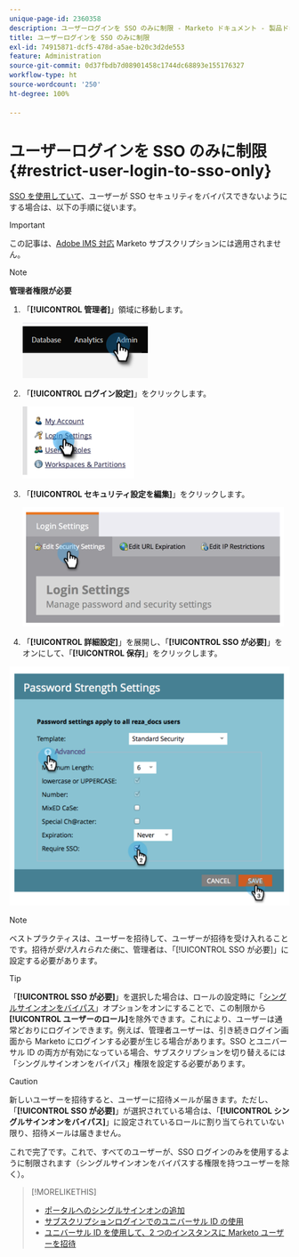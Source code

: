 ```yaml
---
unique-page-id: 2360358
description: ユーザーログインを SSO のみに制限 - Marketo ドキュメント - 製品ドキュメント
title: ユーザーログインを SSO のみに制限
exl-id: 74915871-dcf5-478d-a5ae-b20c3d2de553
feature: Administration
source-git-commit: 0d37fbdb7d08901458c1744dc68893e155176327
workflow-type: ht
source-wordcount: '250'
ht-degree: 100%

---
```


# ユーザーログインを SSO のみに制限 {#restrict-user-login-to-sso-only}

[SSO を使用していて](/help/marketo/product-docs/administration/additional-integrations/add-single-sign-on-to-a-portal.md)、ユーザーが SSO セキュリティをバイパスできないようにする場合は、以下の手順に従います。

>[!IMPORTANT]
>
>この記事は、[Adobe IMS 対応](/help/marketo/product-docs/administration/marketo-with-adobe-identity/adobe-identity-management-overview.md) Marketo サブスクリプションには適用されません。

>[!NOTE]
>
>**管理者権限が必要**

1. 「**[!UICONTROL 管理者]**」領域に移動します。

   ![](assets/restrict-user-login-to-sso-only-1.png)

1. 「**[!UICONTROL ログイン設定]**」をクリックします。

   ![](assets/restrict-user-login-to-sso-only-2.png)

1. 「**[!UICONTROL セキュリティ設定を編集]**」をクリックします。

   ![](assets/restrict-user-login-to-sso-only-3.png)

1. 「**[!UICONTROL 詳細設定]**」を展開し、「**[!UICONTROL SSO が必要]**」をオンにして、「**[!UICONTROL 保存]**」をクリックします。

![](assets/restrict-user-login-to-sso-only-4.png)

>[!NOTE]
>
>ベストプラクティスは、ユーザーを招待して、ユーザーが招待を受け入れることです。招待が&#x200B;_受け入れられた後_&#x200B;に、管理者は、「[!UICONTROL SSO が必要]」に設定する必要があります。

>[!TIP]
>
>「**[!UICONTROL SSO が必要]**」を選択した場合は、ロールの設定時に「[シングルサインオンをバイパス](/help/marketo/product-docs/administration/users-and-roles/create-delete-edit-and-change-a-user-role.md)」オプションをオンにすることで、この制限から&#x200B;**[!UICONTROL ユーザーのロール]**&#x200B;を除外できます。これにより、ユーザーは通常どおりにログインできます。例えば、管理者ユーザーは、引き続きログイン画面から Marketo にログインする必要が生じる場合があります。SSO とユニバーサル ID の両方が有効になっている場合、サブスクリプションを切り替えるには「シングルサインオンをバイパス」権限を設定する必要があります。

>[!CAUTION]
>
>新しいユーザーを招待すると、ユーザーに招待メールが届きます。ただし、「**[!UICONTROL SSO が必要]**」が選択されている場合は、「**[!UICONTROL シングルサインオンをバイパス]**」に設定されているロールに割り当てられていない限り、招待メールは届きません。

これで完了です。これで、すべてのユーザーが、SSO ログインのみを使用するように制限されます（シングルサインオンをバイパスする権限を持つユーザーを除く）。

>[!MORELIKETHIS]
>
>* [ポータルへのシングルサインオンの追加](/help/marketo/product-docs/administration/additional-integrations/add-single-sign-on-to-a-portal.md)
>* [サブスクリプションログインでのユニバーサル ID の使用](/help/marketo/product-docs/administration/settings/using-a-universal-id-for-subscription-login.md)
>* [ユニバーサル ID を使用して、2 つのインスタンスに Marketo ユーザーを招待](https://nation.marketo.com/t5/Knowledgebase/Inviting-Marketo-Users-to-Two-Instances-with-Universal-ID-UID/ta-p/251122)
